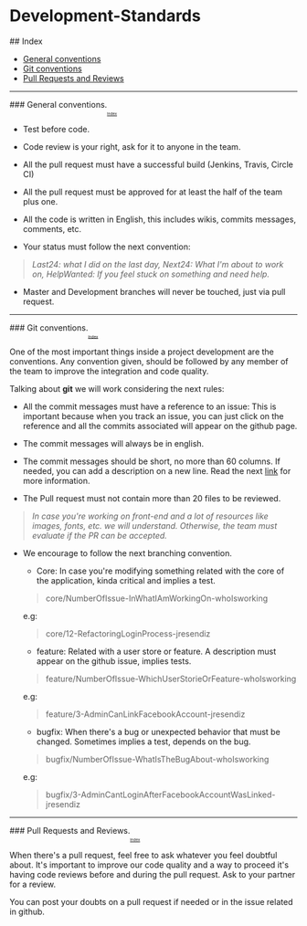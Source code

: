 # Development-Standards

##<a name="index"></a> Index

* [General conventions](#general-conventions)
* [Git conventions](#git-conventions)
* [Pull Requests and Reviews](#pull-requests)

----
###<a name="general-conventions"></a> General conventions.<sub><sub><sub><sub>[Index](#index)</sub></sub></sub></sub>

* Test before code.

* Code review is your right, ask for it to anyone in the team.

* All the pull request must have a successful build (Jenkins, Travis, Circle CI)

* All the pull request must be approved for at least the half of the team plus one.

* All the code is written in English, this includes wikis, commits messages, comments, etc.

* Your status must follow the next convention:
> *Last24: what I did on the last day, Next24: What I'm about to work on, HelpWanted: If you feel stuck on something and need help.*

* Master and Development branches will never be touched, just via pull request.

----

###<a name="git-conventions"></a> Git conventions.<sub><sub><sub><sub>[Index](#index)</sub></sub></sub></sub>

One of the most important things inside a project development are the conventions.
Any convention given, should be followed by any member of the team to improve the
integration and code quality.

Talking about **git** we will work considering the next rules:

* All the commit messages must have a reference to an issue: This is important because when you track an issue, you can just click on the reference and all the commits associated will appear on the github page.

* The commit messages will always be in english.

* The commit messages should be short, no more than 60 columns. If needed, you can add a description on a new line. Read the next [link](https://robots.thoughtbot.com/5-useful-tips-for-a-better-commit-message) for more information.

* The Pull request must not contain more than 20 files to be reviewed.
> _In case you're working on front-end and a lot of resources like images, fonts, etc. we will understand. Otherwise, the team must evaluate if the PR can be accepted._

* We encourage to follow the next branching convention.
  * Core: In case you're modifying something related with the core of the application, kinda critical and implies a test.
  
  > core/NumberOfIssue-InWhatIAmWorkingOn-whoIsworking

  e.g:
  > core/12-RefactoringLoginProcess-jresendiz

  * feature: Related with a user store or feature. A description must appear on the github issue, implies tests.
  
  > feature/NumberOfIssue-WhichUserStorieOrFeature-whoIsworking

  e.g:
  > feature/3-AdminCanLinkFacebookAccount-jresendiz

  * bugfix: When there's a bug or unexpected behavior that must be changed. Sometimes implies a test, depends on the bug.
  
  > bugfix/NumberOfIssue-WhatIsTheBugAbout-whoIsworking

  e.g:
  > bugfix/3-AdminCantLoginAfterFacebookAccountWasLinked-jresendiz

----
###<a name="pull-requests"></a> Pull Requests and Reviews.<sub><sub><sub><sub>[Index](#index)</sub></sub></sub></sub>

When there's a pull request, feel free to ask whatever you feel doubtful about. It's important to improve our code quality and a way to proceed it's having code reviews before and during the pull request. Ask to your partner for a review.

You can post your doubts on a pull request if needed or in the issue related in github.
